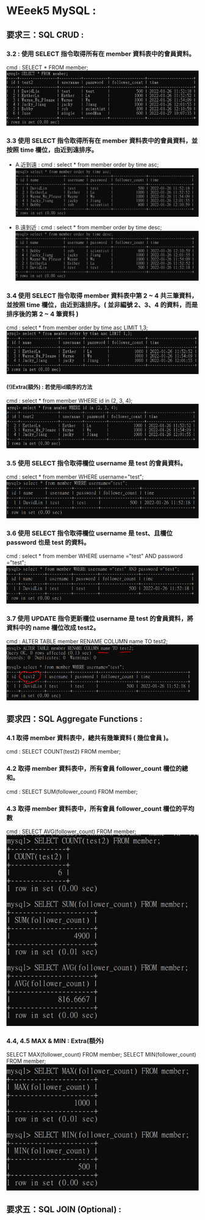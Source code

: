 

# WEeek5 MySQL : 

## 要求三：SQL CRUD : 

### 3.2 : 使用 SELECT 指令取得所有在 member 資料表中的會員資料。
cmd : SELECT * FROM member; <br>
 ![image](./img/Task3-2_selectTableTotalData.PNG)

### 3.3 使用 SELECT 指令取得所有在 member 資料表中的會員資料，並按照 time 欄位，由近到遠排序。
- A.近到遠 : 
cmd : select * from member order by time asc;
 ![image](./img/Task3-3_selectDatabyTimeASC.PNG)

- B.遠到近 : 
cmd : select * from member order by time desc;
 ![image](./img/Task3-3_selectDatabyTimeDESC.PNG)

### 3.4 使用 SELECT 指令取得 member 資料表中第 2 ~ 4 共三筆資料，並按照 time 欄位，由近到遠排序。( 並非編號 2、3、4 的資料，而是排序後的第 2 ~ 4 筆資料 )
cmd : select * from member order by time asc LIMIT 1,3;
 ![image](./img/Task3-4_select2-4DatabyTime.PNG)

#### (!)Extra(額外) : 若使用id順序的方法
cmd : select * from member WHERE id in (2, 3, 4);
 ![image](./img/Task3-4_select2-4DatabyID.PNG)

### 3.5 使用 SELECT 指令取得欄位 username 是 test 的會員資料。
cmd : select * from member WHERE username="test";
 ![image](./img/Task3-5_selectColumnValue.PNG)

### 3.6 使用 SELECT 指令取得欄位 username 是 test、且欄位 password 也是 test 的資料。
cmd : select * from member WHERE username ="test" AND password ="test";
 ![image](./img/Task3-6_selectColumnMultiValue.PNG)

### 3.7 使用 UPDATE 指令更新欄位 username 是 test 的會員資料，將資料中的 name 欄位改成 test2。
cmd : ALTER TABLE member RENAME COLUMN name TO test2;
 ![image](./img/Task3-7_updateColumnNamebyRENAME.PNG)


## 要求四：SQL Aggregate Functions : 

### 4.1 取得 member 資料表中，總共有幾筆資料 ( 幾位會員 )。
cmd : SELECT COUNT(test2) FROM member;

### 4.2 取得 member 資料表中，所有會員 follower_count 欄位的總和。
cmd : SELECT SUM(follower_count) FROM member;

### 4.3 取得 member 資料表中，所有會員 follower_count 欄位的平均數
cmd : SELECT AVG(follower_count) FROM member;<br>
  ![4-1~4-3](./img/Task4_1-3_count_sum_avg_MemberNumber.PNG)

### 4.4, 4.5 MAX & MIN : Extra(額外)
SELECT MAX(follower_count) FROM member;
SELECT MIN(follower_count) FROM member;<br>
 ![image](./img/Task4_4-5countMemberNumber.PNG)
 
## 要求五：SQL JOIN (Optional) :